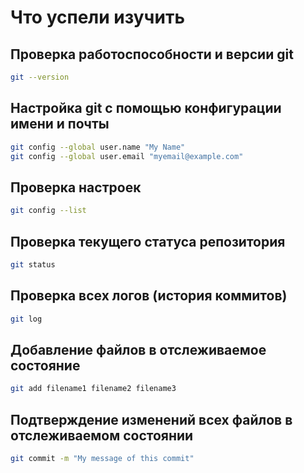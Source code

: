 
# Что успели изучить

## Проверка работоспособности и версии git

```bash
git --version
```

## Настройка git с помощью конфигурации имени и почты

```bash
git config --global user.name "My Name"
git config --global user.email "myemail@example.com"
```

## Проверка настроек 

```bash
git config --list
```

## Проверка текущего статуса репозитория

```bash
git status
```

## Проверка всех логов (история коммитов)

```bash
git log
```


## Добавление файлов в отслеживаемое состояние

```bash
git add filename1 filename2 filename3
```

## Подтверждение изменений всех файлов в отслеживаемом состоянии

```bash
git commit -m "My message of this commit"
```